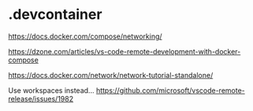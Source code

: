 # .devcontainer

https://docs.docker.com/compose/networking/

https://dzone.com/articles/vs-code-remote-development-with-docker-compose

https://docs.docker.com/network/network-tutorial-standalone/

Use workspaces instead...
https://github.com/microsoft/vscode-remote-release/issues/1982
